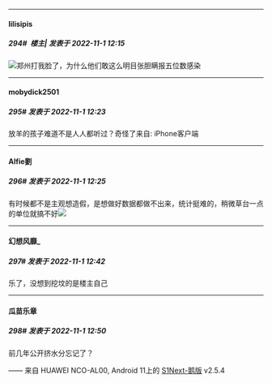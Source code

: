 

*****

####  lilisipis  
##### 294#         楼主| 发表于 2022-11-1 12:15

<img src="https://static.saraba1st.com/image/smiley/face2017/125.png" referrerpolicy="no-referrer">郑州打我脸了，为什么他们敢这么明目张胆瞒报五位数感染



*****

####  mobydick2501  
##### 295#       发表于 2022-11-1 12:23

放羊的孩子难道不是人人都听过？奇怪了来自: iPhone客户端

*****

####  Alfie劉  
##### 296#       发表于 2022-11-1 12:25

有时候都不是主观想造假，是想做好数据都做不出来，统计挺难的，稍微草台一点的单位就搞不好<img src="https://static.saraba1st.com/image/smiley/face2017/037.png" referrerpolicy="no-referrer">



*****

####  幻想风靡_  
##### 297#       发表于 2022-11-1 12:42

乐了，没想到挖坟的是楼主自己

*****

####  瓜苗乐章  
##### 298#       发表于 2022-11-1 12:50

前几年公开挤水分忘记了？

—— 来自 HUAWEI NCO-AL00, Android 11上的 [S1Next-鹅版](https://github.com/ykrank/S1-Next/releases) v2.5.4

